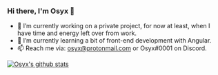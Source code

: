 ### Hi there, I'm Osyx 🐧

- 🔭 I’m currently working on a private project, for now at least, when I have time and energy left over from work.
- 🌱 I’m currently learning a bit of front-end development with Angular.
- 📫 Reach me via: osyx@protonmail.com or Osyx#0001 on Discord.

[![Osyx's github stats](https://github-readme-stats.vercel.app/api?username=osyx)](https://github.com/osyx)
